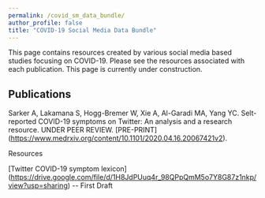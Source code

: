 ```yaml
---
permalink: /covid_sm_data_bundle/
author_profile: false
title: "COVID-19 Social Media Data Bundle"
---
```


This page contains resources created by various social media based studies focusing on COVID-19. Please see the resources associated with each publication. This page is currently under construction. 


## Publications

Sarker A, Lakamana S, Hogg-Bremer W, Xie A, Al-Garadi MA, Yang YC. Selt-reported COVID-19 symptoms on Twitter: An analysis and a research resource. UNDER PEER REVIEW. [PRE-PRINT] (https://www.medrxiv.org/content/10.1101/2020.04.16.20067421v2).  

Resources

[Twitter COVID-19 symptom lexicon] (https://drive.google.com/file/d/1H8JdPUuq4r_98QPpQmM5o7Y8G87z1nkp/view?usp=sharing) -- First Draft

